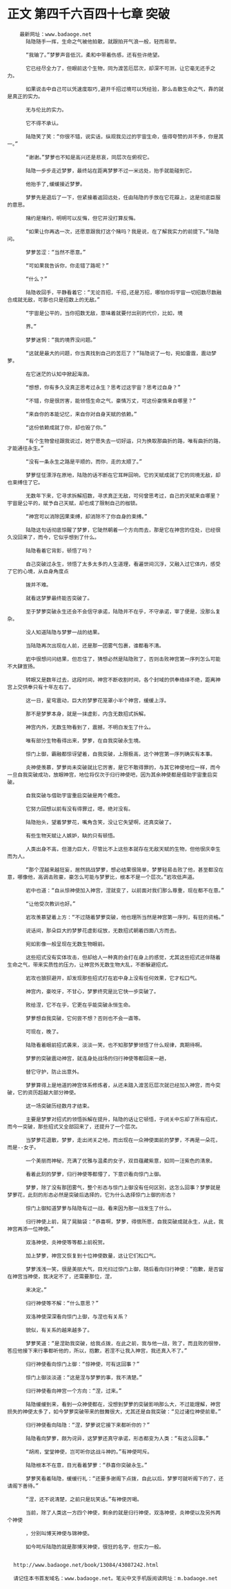 # 正文 第四千六百四十七章 突破
        最新网址：www.badaoge.net
          陆隐随手一挥，生命之气被他拍散，就跟拍开气浪一般，轻而易举。
      
          “我输了。”梦萝声音低沉，柔和中带着伤感，还有些许绝望。
      
          它已经尽全力了，但眼前这个生物，同为渡苦厄层次，却深不可测，让它毫无还手之力。
      
          如果说击中自己可以凭速度取巧,避开千招过境可以凭经验，那么击散生命之气，靠的就是真正的实力。
      
          无与伦比的实力。
      
          它不得不承认。
      
          陆隐笑了笑：“你很不错，说实话，纵观我见过的宇宙生命，值得夸赞的并不多，你是其一。”
      
          “谢谢。”梦萝也不知是高兴还是悲哀，同层次在俯视它。
      
          陆隐一步步走近梦萝，最终站在距离梦萝不过一米远处，抬手就能碰到它。
      
          他抬手了,缓缓接近梦萝。
      
          梦萝先是退后了一下，但紧接着返回远处，任由陆隐的手放在它花瓣上，这是彻底臣服的意思。
      
          赌约是赌约，明明可以反悔，但它并没打算反悔。
      
          “如果让你再选一次，还愿意跟我打这个赌吗？我是说，在了解我实力的前提下。”陆隐问。
      
          梦萝苦涩：“当然不愿意。”
      
          “可如果我告诉你，你走错了路呢？”
      
          “什么？”
      
          陆隐收回手，平静看着它：“无论百招，千招,还是万招，哪怕你将宇宙一切招数尽数融合成就无敌，可那也只是招数上的无敌。”
      
          “宇宙是公平的，当你招数无敌，意味着就要付出别的代价，比如，境
      
          界。”
      
          梦萝迷惘：“我的境界没问题。”
      
          “这就是最大的问题，你当真找到自己的苦厄了？”陆隐说了一句，宛如雷霆，震动梦萝。
      
          在它迷茫的认知中掀起海浪。
      
          “想想，你有多久没真正思考过永生？思考过这宇宙？思考过自身？”
      
          “不错，你是很厉害，能领悟生命之气，豪情万丈，可这份豪情来自哪里？”
      
          “来自你的本能记忆，来自你对自身天赋的依赖。”
      
          “这份依赖成就了你，却也毁了你。”
      
          “有个生物曾经跟我说过，她宁愿失去一切好运，只为换取那曲折的路，唯有曲折的路，才能通往永生。”
      
          “没有一条永生之路是平顺的，而你，走的太顺了。”
      
          梦萝怔怔漂浮在原地，陆隐的话不断在它耳畔回响，它的天赋成就了它的同境无敌，却也束缚住了它。
      
          无数年下来，它寻求拆解招数，寻求真正无敌，可何曾思考过，自己的天赋来自哪里？宇宙是公平的，赋予自己天赋，却也成了限制自己的枷锁。
      
          “神宫可以消除因果束缚，却消除不了你自身的束缚。”
      
          陆隐这句话彻底惊醒了梦萝，它陡然朝着一个方向而去，那是它在神宫的住处，已经很久没回来了，而今，它似乎想到了什么。
      
          陆隐看着它背影，顿悟了吗？
      
          自己突破过永生，领悟了太多太多的人生道理，看遍世间沉浮，又融入过它体内，感受了它的心境，从自身角度点
      
          拨并不难。
      
          就看这梦萝最终能否突破了。
      
          至于梦萝突破永生还会不会信守承诺，陆隐并不在乎，不守承诺，宰了便是，没那么复杂。
      
          没人知道陆隐与梦萝一战的结果。
      
          当陆隐再次出现在人前，还是那一团雾气包裹，谁都看不清。
      
          岩中很想问问结果，但忍住了，猜想必然是陆隐败了，否则击败神宫第一序列怎么可能不大肆宣扬。
      
          转眼又是数年过去，这段时间，神宫不断收割时间，各个封域的供奉络绎不绝，距离神宫上交供奉只有十年左右了。
      
          这一日，星穹震动，巨大的梦萝花笼罩小半个神宫，缓缓上浮。
      
          那不是梦萝本身，就是一抹虚影，内含无数招式拆解。
      
          神宫内外，无数生物看到了，震撼，不明白发生了什么。
      
          唯有部分生物看得出来，梦萝，在自我突破永生境。
      
          惊门上御，霸融都惊讶望着，自我突破，上限极高，这个神宫第一序列确实有本事。
      
          炎神使羡慕，梦萝尚未突破就比它厉害，是它不敢得罪的，与其它神使地位一样，而今一旦自我突破成功，放眼神宫，地位将仅次于归行神使吧，因为其余神使都是借助宇宙重启突破。
      
          自我突破与借助宇宙重启突破是两个概念。
      
          它努力回想以前有没有得罪过，嗯，绝对没有。
      
          陆隐抬头，望着梦萝花，嘴角含笑，没让它失望啊，还真突破了。
      
          有些生物天赋让人嫉妒，缺的只有顿悟。
      
          人类出身不高，但潜力巨大，尽管比不上这些本就存在无敌天赋的生物，但他很庆幸生而为人。
      
          “那个涅越来越狂妄，居然挑战梦萝，想必结果很简单，梦萝轻易击败了他，甚至都没在意，哪像他，高调击败豪，豪怎么可能与梦萝比，根本不是一个层次。”岩攻低声道。
      
          岩中也道：“自从惊神使加入神宫，涅就变了，以前面对我们那么尊重，现在都不在意。”
      
          “让他受次教训也好。”
      
          岩攻羡慕望着上方：“不过随着梦萝突破，他也理所当然是神宫第一序列，有狂的资格。”
      
          说话间，那朵巨大的梦萝花虚影绽放，无数招式朝着四面八方而去。
      
          宛如影像一般呈现在无数生物眼前。
      
          这些招式没有实体攻击，但却给人一种真的会打在身上的感觉，尤其这些招式还伴随着生命之气，带来实质性的压力，让神宫外无数生物大乱，不断躲避招式。
      
          岩攻也狼狈避开，却发现那些招式打在岩中身上没有任何效果，它才松口气。
      
          神宫内，豪咬牙，不甘心，梦萝终究是比它快一步突破了。
      
          败给涅，它不在乎，它更在乎能突破永恒生命。
      
          梦萝想自我突破，它何尝不想？否则也不会一直等。
      
          可现在，晚了。
      
          陆隐看着眼前招式袭来，淡淡一笑，也不知那梦萝领悟了什么规律，真期待啊。
      
          梦萝的突破震动神宫，就连身处战场的归行神使等都回来一趟，
      
          替它守护，防止出意外。
      
          梦萝算得上是地道的神宫体系修炼者，从还未踏入渡苦厄层次就已经加入神宫，而今突破，它的资历超越大部分神使。
      
          这一场突破历经数月才结束。
      
          主要是梦萝对招式的领悟拆解在提升，陆隐的话让它顿悟，于闭关中忘却了所有招式，而今一突破，那些招式又全部回来了，还提升了一个层次。
      
          当梦萝花退散，梦萝，走出闭关之地，而出现在一众神使面前的梦萝，不再是一朵花，而是--女子。
      
          一个美丽而神秘，充满了优雅与温柔的女子，双目蕴藏紫意，如同一汪紫色的清泉。
      
          看着此刻的梦萝，归行神使等都懵了，下意识看向惊门上御。
      
          梦萝，除了没有那团雾气，整个形态与惊门上御没有任何区别，这怎么回事？梦萝就是梦萝花，此刻的形态必然是突破后选择的，它为什么选择惊门上御的形态？
      
          惊门上御知道梦萝与陆隐有过一战，看来因为那一战发生了什么。
      
          归行神使上前，晃了晃脑袋：“恭喜啊，梦萝，得偿所愿，自我突破成就永生，从此，我神宫再添一位神使。”
      
          双洛神使，炎神使等等都上前祝贺。
      
          加上梦萝，神宫又恢复到十位神使数量，这让它们松口气。
      
          梦萝浅浅一笑，很是美丽大气，目光扫过惊门上御，随后看向归行神使：“抱歉，是否留在神宫当神使，我决定不了，还需要那位，涅，
      
          来决定。”
      
          归行神使等不解：“什么意思？”
      
          双洛神使深深看向惊门上御，与涅也有关系？
      
          貌似，有关系的越来越多了。
      
          梦萝笑道：“是涅助我突破，给我点拨，在此之前，我与他一战，败了，而且败的很惨，答应他接下来行事都听他的，所以，抱歉，若涅不让我入神宫，我还真入不了。”
      
          归行神使看向惊门上御：“惊神使，可有这回事？”
      
          惊门上御淡淡道：“这是涅与梦萝的事，我不清楚。”
      
          归行神使看向神宫一个方向：“涅，过来。”
      
          陆隐缓缓到来，看到一众神使都在，没想到梦萝的突破影响那么大，不过能理解，神宫损失的神使太多了，如今梦萝突破带来的鼓舞很大，尤其还是自我突破：“见过诸位神使前辈。”
      
          归行神使看向陆隐：“涅，梦萝说它接下来都听你的？”
      
          陆隐看向梦萝，颇为诧异，这梦萝还真守承诺，形态都变为人类：“有这么回事。”
      
          “胡闹，堂堂神使，岂可听你这战斗神的。”有神使呵斥。
      
          陆隐根本不在意，目光看着梦萝：“恭喜你突破永生。”
      
          梦萝笑看着陆隐，缓缓行礼：“还要多谢阁下点拨，自此以后，梦萝可就听阁下的了，还请阁下善待。”
      
          “涅，还不说清楚，之前只是玩笑话。”有神使厉喝。
      
          当前，除了人类这一方四个神使，剩余的就是归行神使，双洛神使，炎神使以及另外两个神使
      
          ，分别叫博天神使与锦神使。
      
          如今呵斥陆隐的就是那博天神使，很狂的名字，但实力一般。
      
      
      http://www.badaoge.net/book/13084/43087242.html
      
      请记住本书首发域名：www.badaoge.net。笔尖中文手机版阅读网址：m.badaoge.net